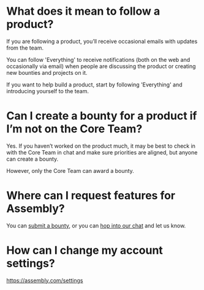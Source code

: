 # What does it mean to follow a product?

If you are following a product, you’ll receive occasional emails with updates from the team.

You can follow 'Everything' to receive notifications (both on the web and occasionally via email) when people are discussing the product or creating new bounties and projects on it.

If you want to help build a product, start by following 'Everything' and introducing yourself to the team.

# Can I create a bounty for a product if I’m not on the Core Team?

Yes. If you haven’t worked on the product much, it may be best to check in with the Core Team in chat and make sure priorities are aligned, but anyone can create a bounty.

However, only the Core Team can award a bounty.


# Where can I request features for Assembly?

You can [submit a bounty](assembly.com/meta/wips), or you can [hop into our chat](assembly.com/meta/chat) and let us know.


# How can I change my account settings?

https://assembly.com/settings
